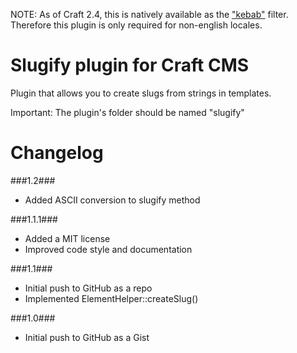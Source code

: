 NOTE: As of Craft 2.4, this is natively available as the ["kebab"](http://buildwithcraft.com/docs/templating/filters#kebab) filter.
Therefore this plugin is only required for non-english locales.

Slugify plugin for Craft CMS
=================

Plugin that allows you to create slugs from strings in templates.
 
Important:
The plugin's folder should be named "slugify"

Changelog
=================
###1.2###
 - Added ASCII conversion to slugify method

###1.1.1###
 - Added a MIT license
 - Improved code style and documentation

###1.1###
 - Initial push to GitHub as a repo
 - Implemented ElementHelper::createSlug()

###1.0###
 - Initial push to GitHub as a Gist
